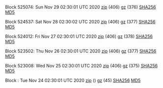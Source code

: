 Block 525074: Sun Nov 29 02:30:01 UTC 2020 [zip](https://files.01coin.io/mainnet/2020-11-29/bootstrap.dat.zip) (406) [gz](https://files.01coin.io/mainnet/2020-11-29/bootstrap.dat.tar.gz) (376) [SHA256](https://files.01coin.io/mainnet/2020-11-29/sha256.txt) [MD5](https://files.01coin.io/mainnet/2020-11-29/md5.txt)

Block 524537: Sat Nov 28 02:30:02 UTC 2020 [zip](https://files.01coin.io/mainnet/2020-11-28/bootstrap.dat.zip) (406) [gz](https://files.01coin.io/mainnet/2020-11-28/bootstrap.dat.tar.gz) (377) [SHA256](https://files.01coin.io/mainnet/2020-11-28/sha256.txt) [MD5](https://files.01coin.io/mainnet/2020-11-28/md5.txt)

Block 524012: Fri Nov 27 02:30:01 UTC 2020 [zip](https://files.01coin.io/mainnet/2020-11-27/bootstrap.dat.zip) (406) [gz](https://files.01coin.io/mainnet/2020-11-27/bootstrap.dat.tar.gz) (378) [SHA256](https://files.01coin.io/mainnet/2020-11-27/sha256.txt) [MD5](https://files.01coin.io/mainnet/2020-11-27/md5.txt)

Block 523502: Thu Nov 26 02:30:01 UTC 2020 [zip](https://files.01coin.io/mainnet/2020-11-26/bootstrap.dat.zip) (406) [gz](https://files.01coin.io/mainnet/2020-11-26/bootstrap.dat.tar.gz) (377) [SHA256](https://files.01coin.io/mainnet/2020-11-26/sha256.txt) [MD5](https://files.01coin.io/mainnet/2020-11-26/md5.txt)

Block 523008: Wed Nov 25 02:30:01 UTC 2020 [zip](https://files.01coin.io/mainnet/2020-11-25/bootstrap.dat.zip) (406) [gz](https://files.01coin.io/mainnet/2020-11-25/bootstrap.dat.tar.gz) (375) [SHA256](https://files.01coin.io/mainnet/2020-11-25/sha256.txt) [MD5](https://files.01coin.io/mainnet/2020-11-25/md5.txt)

Block : Tue Nov 24 02:30:01 UTC 2020 [zip](https://files.01coin.io/mainnet/2020-11-24/bootstrap.dat.zip) () [gz](https://files.01coin.io/mainnet/2020-11-24/bootstrap.dat.tar.gz) (45) [SHA256](https://files.01coin.io/mainnet/2020-11-24/sha256.txt) [MD5](https://files.01coin.io/mainnet/2020-11-24/md5.txt)

